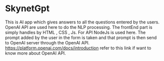 # SkynetGpt
This is AI app which gives answers to all the questions entered by the users. OpenAI API are used here to do the NLP processing.
The frontEnd part is simply handles by HTML , CSS , Js.
For API NodeJs is used here.
The prompt added by the user in the form is taken and that prompt is then send to OpenAI server through the OpenAI API.
https://platform.openai.com/docs/introduction refer to this link if want to know more about OpenAI API.
